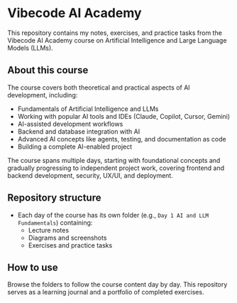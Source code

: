 # Vibecode AI Academy

This repository contains my notes, exercises, and practice tasks from the Vibecode AI Academy course on Artificial Intelligence and Large Language Models (LLMs).

## About this course
The course covers both theoretical and practical aspects of AI development, including:

- Fundamentals of Artificial Intelligence and LLMs
- Working with popular AI tools and IDEs (Claude, Copilot, Cursor, Gemini)
- AI-assisted development workflows
- Backend and database integration with AI
- Advanced AI concepts like agents, testing, and documentation as code
- Building a complete AI-enabled project

The course spans multiple days, starting with foundational concepts and gradually progressing to independent project work, covering frontend and backend development, security, UX/UI, and deployment.

## Repository structure
- Each day of the course has its own folder (e.g., `Day 1 AI and LLM Fundamentals`) containing:
  - Lecture notes
  - Diagrams and screenshots
  - Exercises and practice tasks

## How to use
Browse the folders to follow the course content day by day. This repository serves as a learning journal and a portfolio of completed exercises.

